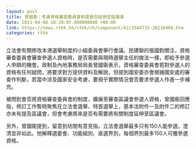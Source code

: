 ```yaml
---
layout: post
title: 曾國衞：考慮資格審查委員會制度是否延伸至區議會
date: 2021-04-08 10:39:07.000000000 +08:00
link: https://news.rthk.hk/rthk/ch/component/k2/1584715-20210408.htm
categories: rthk
---
```


立法會有關修改本港選舉制度的小組委員會舉行會議。民建聯的張國鈞關注，資格審查委員會審查參選人資格時，是否需要與現時選舉主任的做法一樣，即給予參選人申辯的機會。政制及內地事務局局長曾國衞表示，資格審查委員會若對參選人的資格有任何疑問，將要求對方提供資料及解說，但提到國安委亦會根據國安處的審查作判斷，若當中涉及國家安全考慮，要視乎實際情況會否要求參選人作進一步補充。

被問到會否將資格審查委員會的制度，擴展至審查區議會參選人資格，曾國衞回應指，修訂工作暫時聚焦在立法會選舉、特首選舉上，基本法附件一及附件二的修訂亦未有提及區議會，但會考慮將來是否有需要將有關制度延伸至區議會。

另外，曾國衞提到，留意到坊間有意見指，立法會選舉最多只有150人能參選，澄清並非如此。他解釋選委會、功能組別、直選界別，每個界別最多150人可獲參選資格。
